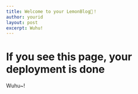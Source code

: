 ```yaml
---
title: Welcome to your LemonBlog🍋！
author: yourid
layout: post
excerpt: Wuhu!
---
```


# If you see this page, your deployment is done

Wuhu~!